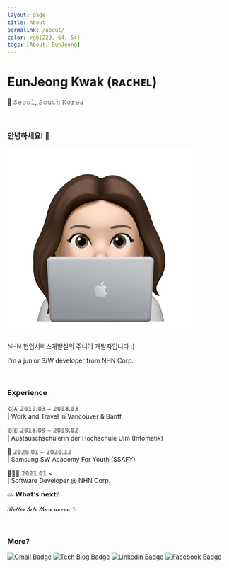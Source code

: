 ```yaml
---
layout: page
title: About
permalink: /about/
color: rgb(229, 64, 54)
tags: [About, EunJeong]
---
```




# EunJeong Kwak (ʀᴀᴄʜᴇʟ)

📍 𝚂𝚎𝚘𝚞𝚕, 𝚂𝚘𝚞𝚝𝚑 𝙺𝚘𝚛𝚎𝚊

<br>

### 안녕하세요! 👋

<img src="https://github.com/rachel-kwak/rachel-kwak.github.io/blob/master/assets/img/avatar.png?raw=true">

NHN 협업서비스개발실의 주니어 개발자입니다 :)

I'm a junior S/W developer from NHN Corp.

<br>

### Experience

🇨🇦 𝟚𝟘𝟙𝟟.𝟘𝟛 ~ 𝟚𝟘𝟙𝟠.𝟘𝟛 <br>
 |   Work and Travel in Vancouver & Banff

🇩🇪 𝟚𝟘𝟙𝟠.𝟘𝟡 ~ 𝟚𝟘𝟙𝟡.𝟘𝟚 <br>
 |   Austauschschülerin der Hochschule Ulm (Infomatik)

📖 𝟚𝟘𝟚𝟘.𝟘𝟙 ~ 𝟚𝟘𝟚𝟘.𝟙𝟚 <br>
 |   Samsung SW Academy For Youth (SSAFY)

👩🏻‍💻 𝟚𝟘𝟚𝟙.𝟘𝟙 ~ <br>
 |   Software Developer @ NHN Corp.

🔜 𝗪𝗵𝗮𝘁’𝘀 𝗻𝗲𝘅𝘁?

ℬℯ𝓉𝓉ℯ𝓇 𝓁𝒶𝓉ℯ 𝓉𝒽𝒶𝓃 𝓃ℯ𝓋ℯ𝓇. ✨

<br>

### More?

[![Gmail Badge](https://img.shields.io/badge/Gmail-d14836?style=flat-square&logo=Gmail&logoColor=white&link=mailto:iamkkwak@gmail.com)](mailto:iamkkwak@gmail.com) [![Tech Blog Badge](http://img.shields.io/badge/-Tech%20blog-black?style=flat-square&logo=github&link=https://eun-jeong.tistory.com)](https://eun-jeong.tistory.com) [![Linkedin Badge](https://img.shields.io/badge/-LinkedIn-blue?style=flat-square&logo=Linkedin&logoColor=white&link=www.linkedin.com/in/eun-jeong)](https://www.linkedin.com/in/eun-jeong) [![Facebook Badge](https://img.shields.io/badge/facebook-1877f2?style=flat-square&logo=facebook&logoColor=white&link=https://www.facebook.com/kwakeunjeong2)](https://www.facebook.com/kwakeunjeong2)

<br>

